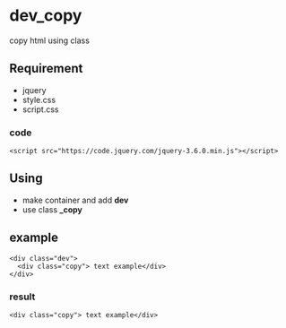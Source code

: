 # dev_copy
copy html using class
## Requirement
- jquery
- style.css
- script.css

### code
```
<script src="https://code.jquery.com/jquery-3.6.0.min.js"></script>
```

## Using
- make container and add **dev**
- use class **_copy**

## example
```
<div class="dev">
  <div class="copy"> text example</div>
</div>
```
### result
```
<div class="copy"> text example</div>
```
